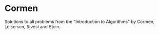# Cormen
Solutions to all problems from the "Introduction to Algorithms" by Cormen, Leiserson, Rivest and Stein.
